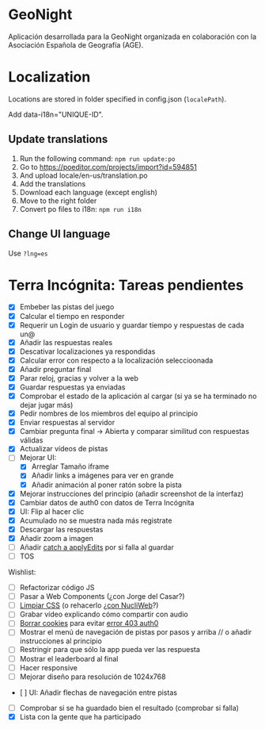 # GeoNight

Aplicación desarrollada para la GeoNight organizada en colaboración con la Asociación Española de Geografía (AGE).

# Localization

Locations are stored in folder specified in config.json (`localePath`).

Add data-i18n="UNIQUE-ID".

## Update translations

1. Run the following command: `npm run update:po`
2. Go to https://poeditor.com/projects/import?id=594851
3. And upload locale/en-us/translation.po
4. Add the translations
5. Download each language (except english)
6. Move to the right folder
7. Convert po files to i18n: `npm run i18n`

## Change UI language

Use `?lng=es`

# Terra Incógnita: Tareas pendientes

- [x] Embeber las pistas del juego
- [x] Calcular el tiempo en responder
- [x] Requerir un Login de usuario y guardar tiempo y respuestas de cada un@
- [x] Añadir las respuestas reales
- [x] Descativar localizaciones ya respondidas
- [x] Calcular error con respecto a la localización seleccioonada
- [x] Añadir preguntar final
- [x] Parar reloj, gracias y volver a la web
- [x] Guardar respuestas ya enviadas
- [x] Comprobar el estado de la aplicación al cargar (si ya se ha terminado no dejar jugar más)
- [x] Pedir nombres de los miembros del equipo al principio
- [x] Enviar respuestas al servidor
- [x] Cambiar pregunta final -> Abierta y comparar similitud con respuestas válidas
- [x] Actualizar vídeos de pistas
- [ ] Mejorar UI:
  - [x] Arreglar Tamaño iframe
  - [x] Añadir links a imágenes para ver en grande
  - [x] Añadir animación al poner ratón sobre la pista
- [x] Mejorar instrucciones del principio (añadir screenshot de la interfaz)
- [x] Cambiar datos de auth0 con datos de Terra Incógnita
- [x] UI: Flip al hacer clic
- [x] Acumulado no se muestra nada más registrate
- [x] Descargar las respuestas
- [x] Añadir zoom a imagen
- [ ] Añadir [catch a applyEdits](https://developers.arcgis.com/javascript/latest/sample-code/editing-applyedits/) por si falla al guardar
- [ ] TOS

Wishlist:

- [ ] Refactorizar código JS
- [ ] Pasar a Web Components (¿con Jorge del Casar?)
- [ ] [Limpiar CSS](https://www.keycdn.com/blog/remove-unused-css) (o rehacerlo ¿[con NucliWeb](https://twitter.com/nucliweb)?)
- [ ] Grabar vídeo explicando cómo compartir con audio
- [ ] [Borrar cookies](https://developer.mozilla.org/en-US/docs/Mozilla/Add-ons/WebExtensions/API/cookies/remove) para evitar [error 403 auth0](https://youtu.be/U_KdvBMzsTk)
- [ ] Mostrar el menú de navegación de pistas por pasos y arriba // o añadir instrucciones al principio
- [ ] Restringir para que sólo la app pueda ver las respuesta
- [ ] Mostrar el leaderboard al final
- [ ] Hacer responsive
- [ ] Mejorar diseño para resolución de 1024x768
- [ ] UI: Añadir flechas de navegación entre pistas
- [ ] Comprobar si se ha guardado bien el resultado (comprobar si falla)
- [x] Lista con la gente que ha participado
